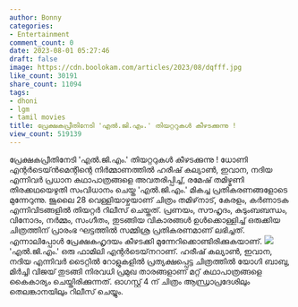 ```yaml
---
author: Bonny
categories:
- Entertainment
comment_count: 0
date: 2023-08-01 05:27:46
draft: false
image: https://cdn.boolokam.com/articles/2023/08/dqfff.jpg
like_count: 30191
share_count: 11094
tags:
- dhoni
- lgm
- tamil movies
title: പ്രേക്ഷകപ്രീതിനേടി 'എൽ.ജി.എം.' തിയറ്ററുകൾ കീഴടക്കുന്നു !
view_count: 519139
---
```


പ്രേക്ഷകപ്രീതിനേടി 'എൽ.ജി.എം.' തിയറ്ററുകൾ കീഴടക്കുന്നു ! ധോണി എന്റർടെയ്ൻമെന്റിന്റെ നിർമ്മാണത്തിൽ ഹരീഷ് കല്യാൺ, ഇവാന, നദിയ എന്നിവർ പ്രധാന കഥാപാത്രങ്ങളെ അവതരിപ്പിച്ച്, രമേഷ് തമിഴ്മണി തിരക്കഥയെഴുതി സംവിധാനം ചെയ്ത 'എൽ.ജി.എം.' മികച്ച പ്രതികരണങ്ങളോടെ മുന്നേറുന്നു. ജൂലൈ 28 വെള്ളിയാഴ്ചയാണ് ചിത്രം തമിഴ്‌നാട്, കേരളം, കർണാടക എന്നിവിടങ്ങളിൽ തിയറ്റർ റിലീസ് ചെയ്തത്. [](https://cdn.boolokam.com/articles/2023/08/wwwffff.jpg)പ്രണയം, സൗഹൃദം, കുടുംബബന്ധം, വിനോദം, നർമ്മം, സംഗീതം, തുടങ്ങിയ വികാരങ്ങൾ ഉൾക്കൊള്ളിച്ച് ഒരുക്കിയ ചിത്രത്തിന് പ്രാരംഭ ഘട്ടത്തിൽ സമ്മിശ്ര പ്രതികരണമാണ് ലഭിച്ചത്. എന്നാലിപ്പോൾ പ്രേക്ഷകഹൃദയം കീഴടക്കി മുന്നേറിക്കൊണ്ടിരിക്കുകയാണ്. [![](https://cdn.boolokam.com/articles/2023/08/dqfff.jpg)](https://cdn.boolokam.com/articles/2023/08/dqfff.jpg)'എൽ.ജി.എം.' ഒരു ഫാമിലി എന്റർടെയ്‌നറാണ്. ഹരീഷ് കല്യാൺ, ഇവാന, നദിയ എന്നിവർ ടൈറ്റിൽ റോളുകളിൽ പ്രത്യക്ഷപ്പെട്ട ചിത്രത്തിൽ യോഗി ബാബു, മിർച്ചി വിജയ് തുടങ്ങി നിരവധി പ്രമുഖ താരങ്ങളാണ് മറ്റ് കഥാപാത്രങ്ങളെ കൈകാര്യം ചെയ്തിരിക്കുന്നത്. ഓഗസ്റ്റ് 4 ന് ചിത്രം ആന്ധ്രാപ്രദേശിലും തെലങ്കാനയിലും റിലീസ് ചെയ്യും.